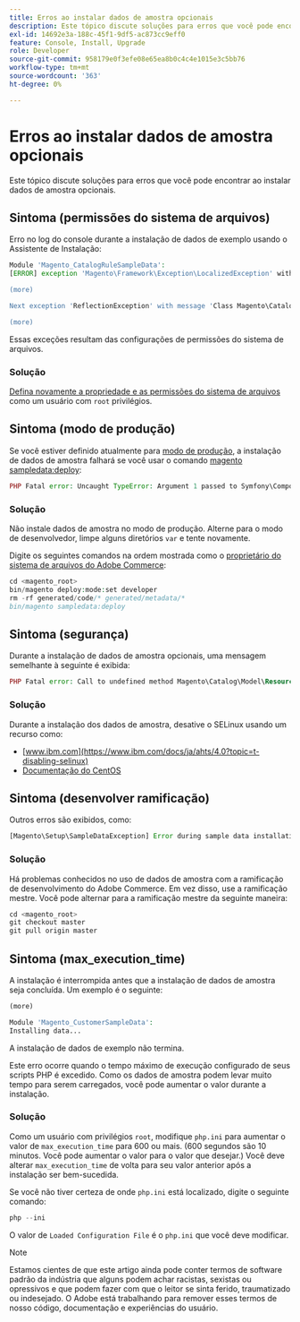 ```yaml
---
title: Erros ao instalar dados de amostra opcionais
description: Este tópico discute soluções para erros que você pode encontrar ao instalar dados de amostra opcionais.
exl-id: 14692e3a-188c-45f1-9df5-ac873cc9eff0
feature: Console, Install, Upgrade
role: Developer
source-git-commit: 958179e0f3efe08e65ea8b0c4c4e1015e3c5bb76
workflow-type: tm+mt
source-wordcount: '363'
ht-degree: 0%

---
```


# Erros ao instalar dados de amostra opcionais

Este tópico discute soluções para erros que você pode encontrar ao instalar dados de amostra opcionais.

## Sintoma (permissões do sistema de arquivos)

Erro no log do console durante a instalação de dados de exemplo usando o Assistente de Instalação:

```php
Module 'Magento_CatalogRuleSampleData':
[ERROR] exception 'Magento\Framework\Exception\LocalizedException' with message 'Can't create directory /var/www/html/magento2/generated/code/Magento/CatalogRule/Model/.' in /var/www/html/magento2/lib/internal/Magento/Framework/Code/Generator.php:103

(more)

Next exception 'ReflectionException' with message 'Class Magento\CatalogRule\Model\RuleFactory does not exist' in /var/www/html/magento2/lib/internal/Magento/Framework/Code/Reader/ClassReader.php:29

(more)
```

Essas exceções resultam das configurações de permissões do sistema de arquivos.

### Solução

[Defina novamente a propriedade e as permissões do sistema de arquivos](https://experienceleague.adobe.com/docs/commerce-operations/configuration-guide/deployment/file-system-permissions.html) como um usuário com `root` privilégios.

## Sintoma (modo de produção)

Se você estiver definido atualmente para [modo de produção](https://experienceleague.adobe.com/docs/commerce-operations/configuration-guide/setup/application-modes.html), a instalação de dados de amostra falhará se você usar o comando [magento sampledata:deploy](https://experienceleague.adobe.com/docs/commerce-operations/installation-guide/next-steps/sample-data/composer-packages.html):

```php
PHP Fatal error: Uncaught TypeError: Argument 1 passed to Symfony\Component\Console\Input\ArrayInput::__construct() must be of the type array, object given, called in /<path>/vendor/magento/framework/ObjectManager/Factory/AbstractFactory.php on line 97 and defined in /<path>/vendor/symfony/console/Symfony/Component/Console/Input/ArrayInput.php:37
```

### Solução

Não instale dados de amostra no modo de produção. Alterne para o modo de desenvolvedor, limpe alguns diretórios `var` e tente novamente.

Digite os seguintes comandos na ordem mostrada como o [proprietário do sistema de arquivos do Adobe Commerce](https://experienceleague.adobe.com/docs/commerce-operations/installation-guide/prerequisites/file-system/overview.html):

```php
cd <magento_root>
bin/magento deploy:mode:set developer
rm -rf generated/code/* generated/metadata/*
bin/magento sampledata:deploy
```

## Sintoma (segurança)

Durante a instalação de dados de amostra opcionais, uma mensagem semelhante à seguinte é exibida:

```php
PHP Fatal error: Call to undefined method Magento\Catalog\Model\Resource\Product\Interceptor::getWriteConnection() in /var/www/magento2/app/code/Magento/SampleData/Module/Catalog/Setup/Product/Gallery.php on line 144
```

### Solução

Durante a instalação dos dados de amostra, desative o SELinux usando um recurso como:

* [www.ibm.com](https://www.ibm.com/docs/ja/ahts/4.0?topic=t-disabling-selinux)
* [Documentação do CentOS](https://docs.centos.org/en-US/docs/)

## Sintoma (desenvolver ramificação)

Outros erros são exibidos, como:

```php
[Magento\Setup\SampleDataException] Error during sample data installation: Class Magento\Sales\Model\Service\OrderFactory does not exist
```

### Solução

Há problemas conhecidos no uso de dados de amostra com a ramificação de desenvolvimento do Adobe Commerce. Em vez disso, use a ramificação mestre. Você pode alternar para a ramificação mestre da seguinte maneira:

```php
cd <magento_root>
git checkout master
git pull origin master
```

## Sintoma (max_execution_time)

A instalação é interrompida antes que a instalação de dados de amostra seja concluída. Um exemplo é o seguinte:

```php
(more)

Module 'Magento_CustomerSampleData':
Installing data...
```

A instalação de dados de exemplo não termina.

Este erro ocorre quando o tempo máximo de execução configurado de seus scripts PHP é excedido. Como os dados de amostra podem levar muito tempo para serem carregados, você pode aumentar o valor durante a instalação.

### Solução

Como um usuário com privilégios `root`, modifique `php.ini` para aumentar o valor de `max_execution_time` para 600 ou mais. (600 segundos são 10 minutos. Você pode aumentar o valor para o valor que desejar.) Você deve alterar `max_execution_time` de volta para seu valor anterior após a instalação ser bem-sucedida.

Se você não tiver certeza de onde `php.ini` está localizado, digite o seguinte comando:

```php
php --ini
```

O valor de `Loaded Configuration File` é o `php.ini` que você deve modificar.

>[!NOTE]
>
>Estamos cientes de que este artigo ainda pode conter termos de software padrão da indústria que alguns podem achar racistas, sexistas ou opressivos e que podem fazer com que o leitor se sinta ferido, traumatizado ou indesejado. O Adobe está trabalhando para remover esses termos de nosso código, documentação e experiências do usuário.

